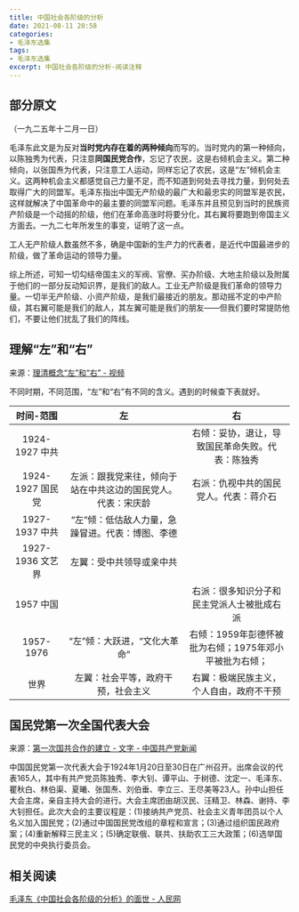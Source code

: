 ```yaml
---
title: 中国社会各阶级的分析
date: 2021-08-11 20:58
categories: 
- 毛泽东选集
tags:
- 毛泽东选集
excerpt: 中国社会各阶级的分析-阅读注释
---
```


## 部分原文

（一九二五年十二月一日）

毛泽东此文是为反对**当时党内存在着的两种倾向**而写的。当时党内的第一种倾向，以陈独秀为代表，只注意**同国民党合作**，忘记了农民，这是右倾机会主义。第二种倾向，以张国焘为代表，只注意工人运动，同样忘记了农民，这是“左”倾机会主义。这两种机会主义都感觉自己力量不足，而不知道到何处去寻找力量，到何处去取得广大的同盟军。毛泽东指出中国无产阶级的最广大和最忠实的同盟军是农民，这样就解决了中国革命中的最主要的同盟军问题。毛泽东并且预见到当时的民族资产阶级是一个动摇的阶级，他们在革命高涨时将要分化，其右翼将要跑到帝国主义方面去。一九二七年所发生的事变，证明了这一点。

工人无产阶级人数虽然不多，确是中国新的生产力的代表者，是近代中国最进步的阶级，做了革命运动的领导力量。

综上所述，可知一切勾结帝国主义的军阀、官僚、买办阶级、大地主阶级以及附属于他们的一部分反动知识界，是我们的敌人。工业无产阶级是我们革命的领导力量。一切半无产阶级、小资产阶级，是我们最接近的朋友。那动摇不定的中产阶级，其右翼可能是我们的敌人，其左翼可能是我们的朋友——但我们要时常提防他们，不要让他们扰乱了我们的阵线。

## 理解“左”和“右”

来源：[理清概念“左”和“右” - 视频](https://www.bilibili.com/video/BV1Ut4y1r7gM)

不同时期，不同范围，“左”和“右”有不同的含义。遇到的时候查下表就好。

|    时间-范围     |                              左                              |                           右                           |
| :--------------: | :----------------------------------------------------------: | :----------------------------------------------------: |
|  1924-1927 中共  |                                                              |    右倾：妥协，退让，导致国民革命失败。代表：陈独秀    |
| 1924-1927 国民党 | 左派：跟我党来往，倾向于站在中共这边的国民党人。代表：宋庆龄 |         右派：仇视中共的国民党人。代表：蒋介石         |
|  1927-1937 中共  |       “左”倾：低估敌人力量，急躁冒进。代表：博图、李德       |                                                        |
| 1927-1936 文艺界 |                   左翼：受中共领导或亲中共                   |                                                        |
|    1957 中国     |                                                              |       右派：很多知识分子和民主党派人士被批成右派       |
|    1957-1976     |                 “左”倾：大跃进，“文化大革命”                 | 右倾：1959年彭德怀被批为右倾；1975年邓小平被批为右倾； |
|       世界       |              左翼：社会平等，政府干预，社会主义              |        右翼：极端民族主义，个人自由，政府不干预        |

## 国民党第一次全国代表大会

来源：[第一次国共合作的建立 - 文字 - 中国共产党新闻](http://cpc.people.com.cn/GB/64107/65708/65722/4445330.html)

中国国民党第一次代表大会于1924年1月20日至30日在广州召开。出席会议的代表165人，其中有共产党员陈独秀、李大钊、谭平山、于树德、沈定一、毛泽东、瞿秋白、林伯渠、夏曦、张国焘、刘伯垂、李立三、王尽美等23人。孙中山担任大会主席，亲自主持大会的进行。大会主席团由胡汉民、汪精卫、林森、谢持、李大钊担任。此次大会的主要议程是：(1)接纳共产党员、社会主义青年团员以个人名义加入国民党；(2)通过中国国民党改组的章程和宣言；(3)通过组织国民政府案；(4)重新解释三民主义；(5)确定联俄、联共、扶助农工三大政策；(6)选举国民党的中央执行委员会。	

## 相关阅读

[毛泽东《中国社会各阶级的分析》的面世 - 人民网](http://dangshi.people.com.cn/n1/2017/0106/c85037-29002855.html)

